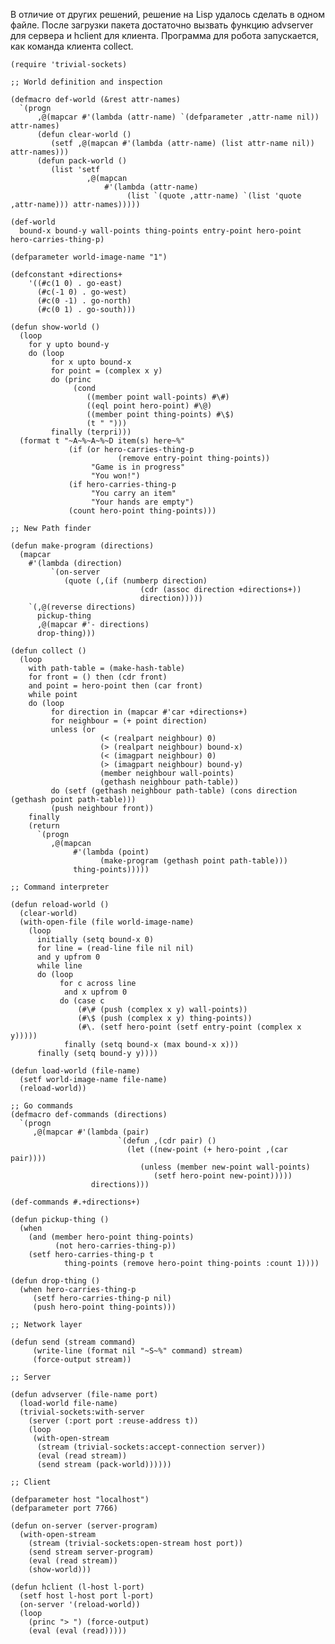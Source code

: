 В отличие от других решений, решение на Lisp удалось сделать в одном
файле. После загрузки пакета достаточно вызвать функцию advserver
для сервера и hclient для клиента. Программа для робота запускается,
как команда клиента collect.

    (require 'trivial-sockets)

    ;; World definition and inspection

    (defmacro def-world (&rest attr-names)
      `(progn
          ,@(mapcar #'(lambda (attr-name) `(defparameter ,attr-name nil)) attr-names)
          (defun clear-world ()
             (setf ,@(mapcan #'(lambda (attr-name) (list attr-name nil)) attr-names)))
          (defun pack-world ()
             (list 'setf
                     ,@(mapcan
                         #'(lambda (attr-name)
                              (list `(quote ,attr-name) `(list 'quote ,attr-name))) attr-names)))))

    (def-world
      bound-x bound-y wall-points thing-points entry-point hero-point hero-carries-thing-p)

    (defparameter world-image-name "1")

    (defconstant +directions+
        '((#c(1 0) . go-east)
          (#c(-1 0) . go-west)
          (#c(0 -1) . go-north)
          (#c(0 1) . go-south)))

    (defun show-world ()
      (loop
        for y upto bound-y
        do (loop
             for x upto bound-x
             for point = (complex x y)
             do (princ
                  (cond
                     ((member point wall-points) #\#)
                     ((eql point hero-point) #\@)
                     ((member point thing-points) #\$)
                     (t " ")))
             finally (terpri)))
      (format t "~A~%~A~%~D item(s) here~%"
                 (if (or hero-carries-thing-p
                            (remove entry-point thing-points))
                      "Game is in progress"
                      "You won!")
                 (if hero-carries-thing-p
                      "You carry an item"
                      "Your hands are empty")
                 (count hero-point thing-points)))

    ;; New Path finder

    (defun make-program (directions)
      (mapcar
        #'(lambda (direction)
             `(on-server
                (quote (,(if (numberp direction)
                                 (cdr (assoc direction +directions+))
                                 direction)))))
        `(,@(reverse directions)
          pickup-thing
          ,@(mapcar #'- directions)
          drop-thing)))

    (defun collect ()
      (loop
        with path-table = (make-hash-table)
        for front = () then (cdr front)
        and point = hero-point then (car front)
        while point
        do (loop
             for direction in (mapcar #'car +directions+)
             for neighbour = (+ point direction)
             unless (or
                        (< (realpart neighbour) 0)
                        (> (realpart neighbour) bound-x)
                        (< (imagpart neighbour) 0)
                        (> (imagpart neighbour) bound-y)
                        (member neighbour wall-points)
                        (gethash neighbour path-table))
             do (setf (gethash neighbour path-table) (cons direction (gethash point path-table)))
             (push neighbour front))
        finally
        (return
          `(progn
             ,@(mapcan
                  #'(lambda (point)
                        (make-program (gethash point path-table)))
                  thing-points)))))

    ;; Command interpreter

    (defun reload-world ()
      (clear-world)
      (with-open-file (file world-image-name)
        (loop
          initially (setq bound-x 0)
          for line = (read-line file nil nil)
          and y upfrom 0
          while line
          do (loop
               for c across line
                and x upfrom 0
               do (case c
                   (#\# (push (complex x y) wall-points))
                   (#\$ (push (complex x y) thing-points))
                   (#\. (setf hero-point (setf entry-point (complex x y)))))
                finally (setq bound-x (max bound-x x)))
          finally (setq bound-y y))))

    (defun load-world (file-name)
      (setf world-image-name file-name)
      (reload-world))

    ;; Go commands
    (defmacro def-commands (directions)
      `(progn
         ,@(mapcar #'(lambda (pair)
                            `(defun ,(cdr pair) ()
                              (let ((new-point (+ hero-point ,(car pair))))
                                 (unless (member new-point wall-points)
                                    (setf hero-point new-point)))))
                      directions)))

    (def-commands #.+directions+)

    (defun pickup-thing ()
      (when
        (and (member hero-point thing-points)
              (not hero-carries-thing-p))
        (setf hero-carries-thing-p t
                thing-points (remove hero-point thing-points :count 1))))

    (defun drop-thing ()
      (when hero-carries-thing-p
         (setf hero-carries-thing-p nil)
         (push hero-point thing-points)))

    ;; Network layer

    (defun send (stream command)
         (write-line (format nil "~S~%" command) stream)
         (force-output stream))

    ;; Server

    (defun advserver (file-name port)
      (load-world file-name)
      (trivial-sockets:with-server
        (server (:port port :reuse-address t))
        (loop
         (with-open-stream
          (stream (trivial-sockets:accept-connection server))
          (eval (read stream))
          (send stream (pack-world))))))

    ;; Client

    (defparameter host "localhost")
    (defparameter port 7766)

    (defun on-server (server-program)
      (with-open-stream
        (stream (trivial-sockets:open-stream host port))
        (send stream server-program)
        (eval (read stream))
        (show-world)))

    (defun hclient (l-host l-port)
      (setf host l-host port l-port)
      (on-server '(reload-world))
      (loop
        (princ "> ") (force-output)
        (eval (eval (read)))))

